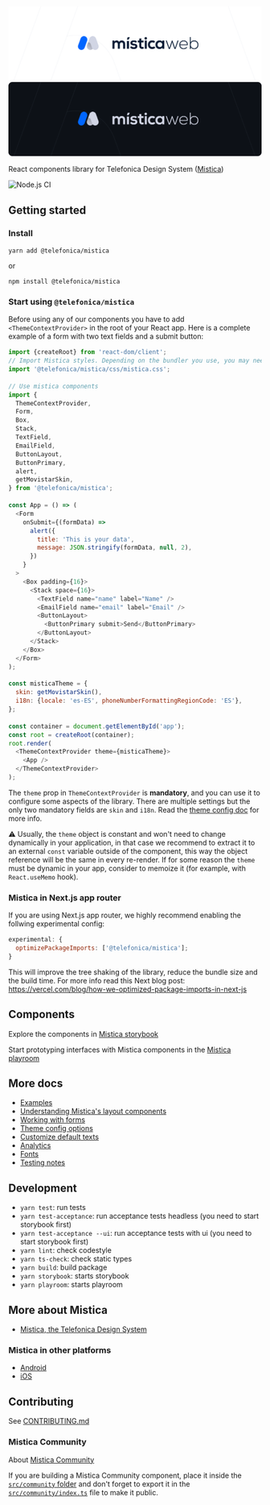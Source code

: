 ![Mistica for Web](img/mistica-web-light.svg#gh-light-mode-only)
![Mistica for Web](img/mistica-web-dark.svg#gh-dark-mode-only)

React components library for Telefonica Design System ([Mistica](https://github.com/Telefonica/mistica))

![Node.js CI](https://github.com/Telefonica/mistica-web/workflows/Node.js%20CI/badge.svg)

## Getting started

### Install

```terminal
yarn add @telefonica/mistica
```

or

```terminal
npm install @telefonica/mistica
```

### Start using `@telefonica/mistica`

Before using any of our components you have to add `<ThemeContextProvider>` in the root of your React app.
Here is a complete example of a form with two text fields and a submit button:

```javascript
import {createRoot} from 'react-dom/client';
// Import Mistica styles. Depending on the bundler you use, you may need to import it in a different way.
import '@telefonica/mistica/css/mistica.css';

// Use mistica components
import {
  ThemeContextProvider,
  Form,
  Box,
  Stack,
  TextField,
  EmailField,
  ButtonLayout,
  ButtonPrimary,
  alert,
  getMovistarSkin,
} from '@telefonica/mistica';

const App = () => (
  <Form
    onSubmit={(formData) =>
      alert({
        title: 'This is your data',
        message: JSON.stringify(formData, null, 2),
      })
    }
  >
    <Box padding={16}>
      <Stack space={16}>
        <TextField name="name" label="Name" />
        <EmailField name="email" label="Email" />
        <ButtonLayout>
          <ButtonPrimary submit>Send</ButtonPrimary>
        </ButtonLayout>
      </Stack>
    </Box>
  </Form>
);

const misticaTheme = {
  skin: getMovistarSkin(),
  i18n: {locale: 'es-ES', phoneNumberFormattingRegionCode: 'ES'},
};

const container = document.getElementById('app');
const root = createRoot(container);
root.render(
  <ThemeContextProvider theme={misticaTheme}>
    <App />
  </ThemeContextProvider>
);
```

The `theme` prop in `ThemeContextProvider` is **mandatory**, and you can use it to configure some aspects of
the library. There are multiple settings but the only two mandatory fields are `skin` and `i18n`. Read the
[theme config doc](https://github.com/Telefonica/mistica-web/blob/master/doc/theme-config.md) for more info.

:warning: Usually, the `theme` object is constant and won't need to change dynamically in your application, in
that case we recommend to extract it to an external `const` variable outside of the component, this way the
object reference will be the same in every re-render. If for some reason the `theme` must be dynamic in your
app, consider to memoize it (for example, with `React.useMemo` hook).

### Mistica in Next.js app router

If you are using Next.js app router, we highly recommend enabling the follwing experimental config:

```js
experimental: {
  optimizePackageImports: ['@telefonica/mistica'];
}
```

This will improve the tree shaking of the library, reduce the bundle size and the build time. For more info
read this Next blog post: https://vercel.com/blog/how-we-optimized-package-imports-in-next-js

## Components

Explore the components in [Mistica storybook](https://mistica-web.vercel.app)

Start prototyping interfaces with Mistica components in the
[Mistica playroom](https://mistica-web.vercel.app/playroom)

## More docs

- [Examples](https://github.com/Telefonica/mistica-web/tree/master/examples)
- [Understanding Mistica's layout components](https://github.com/Telefonica/mistica-web/blob/master/doc/layout.md)
- [Working with forms](https://github.com/Telefonica/mistica-web/blob/master/doc/forms.md)
- [Theme config options](https://github.com/Telefonica/mistica-web/blob/master/doc/theme-config.md)
- [Customize default texts](https://github.com/Telefonica/mistica-web/blob/master/doc/texts.md)
- [Analytics](https://github.com/Telefonica/mistica-web/blob/master/doc/analytics.md)
- [Fonts](https://github.com/Telefonica/mistica-web/blob/master/doc/fonts.md)
- [Testing notes](https://github.com/Telefonica/mistica-web/blob/master/doc/testing.md)

## Development

- `yarn test`: run tests
- `yarn test-acceptance`: run acceptance tests headless (you need to start storybook first)
- `yarn test-acceptance --ui`: run acceptance tests with ui (you need to start storybook first)
- `yarn lint`: check codestyle
- `yarn ts-check`: check static types
- `yarn build`: build package
- `yarn storybook`: starts storybook
- `yarn playroom`: starts playroom

## More about Mistica

- [Mistica, the Telefonica Design System](https://github.com/Telefonica/mistica)

### Mistica in other platforms

- [Android](https://github.com/Telefonica/mistica-android)
- [iOS](https://github.com/Telefonica/mistica-ios)

## Contributing

See [CONTRIBUTING.md](https://github.com/Telefonica/mistica-web/blob/master/CONTRIBUTING.md)

### Mistica Community

About [Mistica Community](https://mistica-web.vercel.app/?path=/story/community-welcome--default)

If you are building a Mistica Community component, place it inside the
[`src/community` folder](src/community/) and don't forget to export it in the
[`src/community/index.ts`](src/community/index.tsx) file to make it public.
